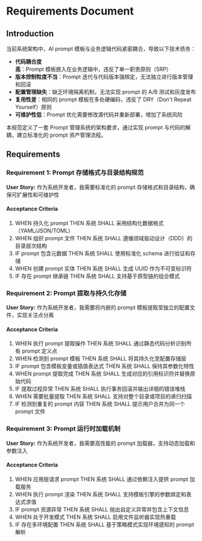 # Requirements Document

## Introduction

当前系统架构中，AI prompt 模板与业务逻辑代码紧密耦合，导致以下技术债务：

- **代码耦合度高**：Prompt 模板嵌入在业务逻辑中，违反了单一职责原则（SRP）
- **版本控制粒度不当**：Prompt 迭代与代码版本强绑定，无法独立进行版本管理和回滚
- **配置管理缺失**：缺乏环境隔离机制，无法实现 prompt 的 A/B 测试和灰度发布
- **复用性差**：相同的 prompt 模板在多处硬编码，违反了 DRY（Don't Repeat Yourself）原则
- **可维护性低**：Prompt 优化需要修改源代码并重新部署，增加了系统风险

本规范定义了一套 Prompt 管理系统的架构要求，通过实现 prompt 与代码的解耦，建立标准化的 prompt 资产管理流程。

## Requirements

### Requirement 1: Prompt 存储格式与目录结构规范

**User Story:** 作为系统开发者，我需要标准化的 prompt 存储格式和目录结构，确保可扩展性和可维护性

#### Acceptance Criteria

1. WHEN 持久化 prompt THEN 系统 SHALL 采用结构化数据格式（YAML/JSON/TOML）
2. WHEN 组织 prompt 文件 THEN 系统 SHALL 遵循领域驱动设计（DDD）的目录层次结构
3. IF prompt 包含元数据 THEN 系统 SHALL 使用标准化 schema 进行验证和存储
4. WHEN 创建 prompt 实体 THEN 系统 SHALL 生成 UUID 作为不可变标识符
5. IF 存在 prompt 继承链 THEN 系统 SHALL 支持基于原型链的组合模式

### Requirement 2: Prompt 提取与持久化存储

**User Story:** 作为系统开发者，我需要将内嵌的 prompt 模板提取至独立的配置文件，实现关注点分离

#### Acceptance Criteria

1. WHEN 执行 prompt 提取操作 THEN 系统 SHALL 通过静态代码分析识别所有 prompt 定义点
2. WHEN 检测到 prompt 模板 THEN 系统 SHALL 将其持久化至配置存储层
3. IF prompt 包含模板变量或插值表达式 THEN 系统 SHALL 保持其参数化特性
4. WHEN prompt 提取完成 THEN 系统 SHALL 生成对应的引用标识符并替换原始代码
5. IF 提取过程异常 THEN 系统 SHALL 执行事务回滚并输出详细的错误堆栈
6. WHEN 需要批量提取 THEN 系统 SHALL 支持对整个目录或项目的递归扫描
7. IF 检测到重复的 prompt 内容 THEN 系统 SHALL 提示用户合并为同一个 prompt 文件

### Requirement 3: Prompt 运行时加载机制

**User Story:** 作为系统开发者，我需要高性能的 prompt 加载器，支持动态加载和参数注入

#### Acceptance Criteria

1. WHEN 应用层请求 prompt THEN 系统 SHALL 通过依赖注入提供 prompt 加载服务
2. WHEN 执行 prompt 渲染 THEN 系统 SHALL 支持模板引擎的参数绑定和表达式求值
3. IF prompt 资源异常 THEN 系统 SHALL 抛出自定义异常并包含上下文信息
4. WHEN 处于开发模式 THEN 系统 SHALL 启用文件监听器实现热重载
5. IF 存在多环境配置 THEN 系统 SHALL 基于策略模式实现环境感知的 prompt 解析

